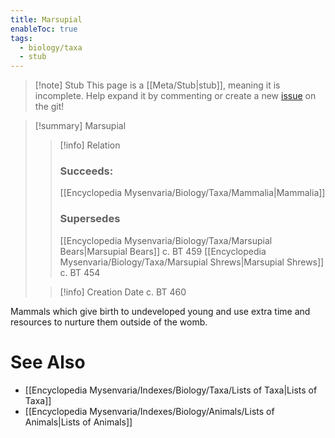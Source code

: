 ```yaml
---
title: Marsupial
enableToc: true
tags:
  - biology/taxa
  - stub
---
```


> [!note] Stub
> This page is a [[Meta/Stub|stub]], meaning it is incomplete. Help expand it by commenting or create a new [issue](https://github.com/RagtimeGal/quartz--encyclopedia-mysenvaria/issues/new/choose) on the git!


> [!summary] Marsupial
> > [!info] Relation
> > ### Succeeds:
> > [[Encyclopedia Mysenvaria/Biology/Taxa/Mammalia|Mammalia]]
> > ### Supersedes 
> > [[Encyclopedia Mysenvaria/Biology/Taxa/Marsupial Bears|Marsupial Bears]] c. BT 459
> > [[Encyclopedia Mysenvaria/Biology/Taxa/Marsupial Shrews|Marsupial Shrews]] c. BT 454
>
> > [!info] Creation Date
> > c. BT 460

Mammals which give birth to undeveloped young and use extra time and resources to nurture them outside of the womb.

# See Also
- [[Encyclopedia Mysenvaria/Indexes/Biology/Taxa/Lists of Taxa|Lists of Taxa]]
- [[Encyclopedia Mysenvaria/Indexes/Biology/Animals/Lists of Animals|Lists of Animals]]
